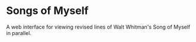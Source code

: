 # Songs of Myself
A web interface for viewing revised lines of Walt Whitman's Song of Myself in parallel.

